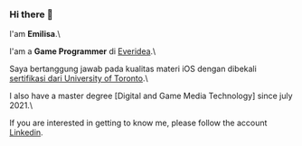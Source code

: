 ### Hi there 👋

I'am **Emilisa**.\

I'am a **Game Programmer** di [Everidea](https://everidea.id/).\

Saya bertanggung jawab pada kualitas materi iOS dengan dibekali [sertifikasi dari University of Toronto](https://www.coursera.org/account/accomplishments/specialization/CLKJD8XBXJ3M).\

I also have a master degree [Digital and Game Media Technology] since july 2021.\

If you are interested in getting to know me, please follow the account [Linkedin](https://www.linkedin.com/in/e-m-i-l-i-s-a-110207107/).
<!--
**emilisa707/emilisa707** is a ✨ _special_ ✨ repository because its `README.md` (this file) appears on your GitHub profile.

Here are some ideas to get you started:

- 🔭 I’m currently working on ...
- 🌱 I’m currently learning ...
- 👯 I’m looking to collaborate on ...
- 🤔 I’m looking for help with ...
- 💬 Ask me about ...
- 📫 How to reach me: ...
- 😄 Pronouns: ...
- ⚡ Fun fact: ...
-->
